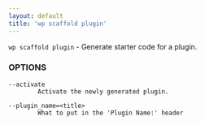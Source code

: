 ```yaml
---
layout: default
title: 'wp scaffold plugin'
---
```


`wp scaffold plugin` - Generate starter code for a plugin.

### OPTIONS

	--activate
			Activate the newly generated plugin.

	--plugin_name=<title>
			What to put in the 'Plugin Name:' header


